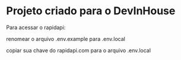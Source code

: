 <h1>Projeto criado para o DevInHouse</h1>
<p>Para acessar o rapidapi:</p>
<p>renomear o arquivo .env.example para .env.local</p>
<p>copiar sua chave do rapidapi.com para o arquivo .env.local</p>